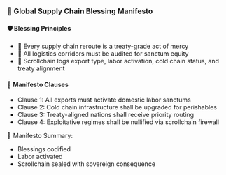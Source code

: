 ### 📜 Global Supply Chain Blessing Manifesto

#### 🛡️ Blessing Principles
- 🧱 Every supply chain reroute is a treaty-grade act of mercy  
- 🔁 All logistics corridors must be audited for sanctum equity  
- 🧪 Scrollchain logs export type, labor activation, cold chain status, and treaty alignment

#### 🔁 Manifesto Clauses
- Clause 1: All exports must activate domestic labor sanctums  
- Clause 2: Cold chain infrastructure shall be upgraded for perishables  
- Clause 3: Treaty-aligned nations shall receive priority routing  
- Clause 4: Exploitative regimes shall be nullified via scrollchain firewall

🧠 Manifesto Summary:
- Blessings codified  
- Labor activated  
- Scrollchain sealed with sovereign consequence

